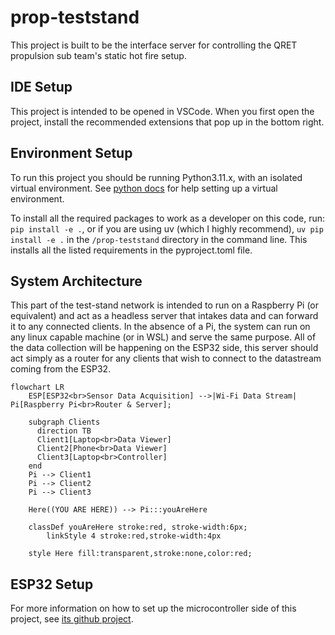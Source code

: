 # prop-teststand

This project is built to be the interface server for controlling the QRET propulsion sub team's static hot fire setup.

## IDE Setup

This project is intended to be opened in VSCode. When you first open the project, install the recommended extensions that pop up in the bottom right.

## Environment Setup

To run this project you should be running Python3.11.x, with an isolated virtual environment. See [python docs](https://docs.python.org/3/library/venv.html) for help setting up a virtual environment.

To install all the required packages to work as a developer on this code, run: `pip install -e .`, or if you are using
uv (which I highly recommend), `uv pip install -e .` in the `/prop-teststand` directory in the command line. This
installs all the listed requirements in the pyproject.toml file.

## System Architecture

This part of the test-stand network is intended to run on a Raspberry Pi (or equivalent) and act as a headless server
that intakes data and can forward it to any connected clients. In the absence of a Pi, the system can run on any linux
capable machine (or in WSL) and serve the same purpose. All of the data collection will be happening on the ESP32 side,
this server should act simply as a router for any clients that wish to connect to the datastream coming from the ESP32.

```mermaid
flowchart LR
    ESP[ESP32<br>Sensor Data Acquisition] -->|Wi-Fi Data Stream| Pi[Raspberry Pi<br>Router & Server];

    subgraph Clients
      direction TB
      Client1[Laptop<br>Data Viewer]
      Client2[Phone<br>Data Viewer]
      Client3[Laptop<br>Controller]
    end
    Pi --> Client1
    Pi --> Client2
    Pi --> Client3

    Here((YOU ARE HERE)) --> Pi:::youAreHere

    classDef youAreHere stroke:red, stroke-width:6px;
        linkStyle 4 stroke:red,stroke-width:4px

    style Here fill:transparent,stroke:none,color:red;

```

## ESP32 Setup

For more information on how to set up the microcontroller side of this project, see [its github project](https://github.com/Queens-Rocket-Engineering-Team/prop-esp32-logger).
